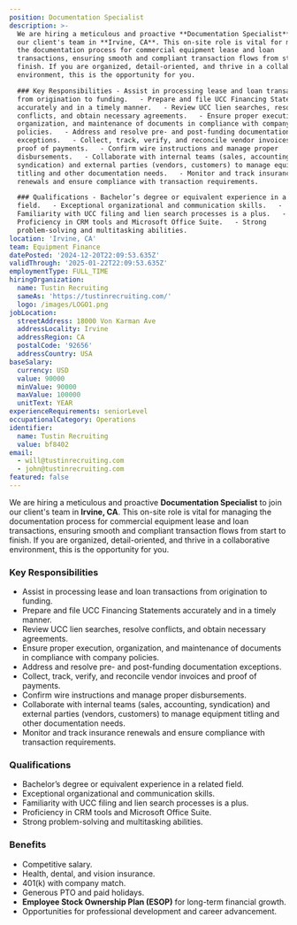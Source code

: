 ```yaml
---
position: Documentation Specialist
description: >-
  We are hiring a meticulous and proactive **Documentation Specialist** to join
  our client's team in **Irvine, CA**. This on-site role is vital for managing
  the documentation process for commercial equipment lease and loan
  transactions, ensuring smooth and compliant transaction flows from start to
  finish. If you are organized, detail-oriented, and thrive in a collaborative
  environment, this is the opportunity for you.  

  ### Key Responsibilities - Assist in processing lease and loan transactions
  from origination to funding.   - Prepare and file UCC Financing Statements
  accurately and in a timely manner.   - Review UCC lien searches, resolve
  conflicts, and obtain necessary agreements.   - Ensure proper execution,
  organization, and maintenance of documents in compliance with company
  policies.   - Address and resolve pre- and post-funding documentation
  exceptions.   - Collect, track, verify, and reconcile vendor invoices and
  proof of payments.   - Confirm wire instructions and manage proper
  disbursements.   - Collaborate with internal teams (sales, accounting,
  syndication) and external parties (vendors, customers) to manage equipment
  titling and other documentation needs.   - Monitor and track insurance
  renewals and ensure compliance with transaction requirements.  

  ### Qualifications - Bachelor’s degree or equivalent experience in a related
  field.   - Exceptional organizational and communication skills.   -
  Familiarity with UCC filing and lien search processes is a plus.   -
  Proficiency in CRM tools and Microsoft Office Suite.   - Strong
  problem-solving and multitasking abilities. 
location: 'Irvine, CA'
team: Equipment Finance
datePosted: '2024-12-20T22:09:53.635Z'
validThrough: '2025-01-22T22:09:53.635Z'
employmentType: FULL_TIME
hiringOrganization:
  name: Tustin Recruiting
  sameAs: 'https://tustinrecruiting.com/'
  logo: /images/LOGO1.png
jobLocation:
  streetAddress: 18000 Von Karman Ave
  addressLocality: Irvine
  addressRegion: CA
  postalCode: '92656'
  addressCountry: USA
baseSalary:
  currency: USD
  value: 90000
  minValue: 90000
  maxValue: 100000
  unitText: YEAR
experienceRequirements: seniorLevel
occupationalCategory: Operations
identifier:
  name: Tustin Recruiting
  value: bf8402
email:
  - will@tustinrecruiting.com
  - john@tustinrecruiting.com
featured: false
---
```


We are hiring a meticulous and proactive **Documentation Specialist** to join our client's team in **Irvine, CA**. This on-site role is vital for managing the documentation process for commercial equipment lease and loan transactions, ensuring smooth and compliant transaction flows from start to finish. If you are organized, detail-oriented, and thrive in a collaborative environment, this is the opportunity for you.  

### Key Responsibilities
- Assist in processing lease and loan transactions from origination to funding.  
- Prepare and file UCC Financing Statements accurately and in a timely manner.  
- Review UCC lien searches, resolve conflicts, and obtain necessary agreements.  
- Ensure proper execution, organization, and maintenance of documents in compliance with company policies.  
- Address and resolve pre- and post-funding documentation exceptions.  
- Collect, track, verify, and reconcile vendor invoices and proof of payments.  
- Confirm wire instructions and manage proper disbursements.  
- Collaborate with internal teams (sales, accounting, syndication) and external parties (vendors, customers) to manage equipment titling and other documentation needs.  
- Monitor and track insurance renewals and ensure compliance with transaction requirements.  

### Qualifications
- Bachelor’s degree or equivalent experience in a related field.  
- Exceptional organizational and communication skills.  
- Familiarity with UCC filing and lien search processes is a plus.  
- Proficiency in CRM tools and Microsoft Office Suite.  
- Strong problem-solving and multitasking abilities.  

### Benefits
- Competitive salary.  
- Health, dental, and vision insurance.  
- 401(k) with company match.  
- Generous PTO and paid holidays.  
- **Employee Stock Ownership Plan (ESOP)** for long-term financial growth.  
- Opportunities for professional development and career advancement.  
